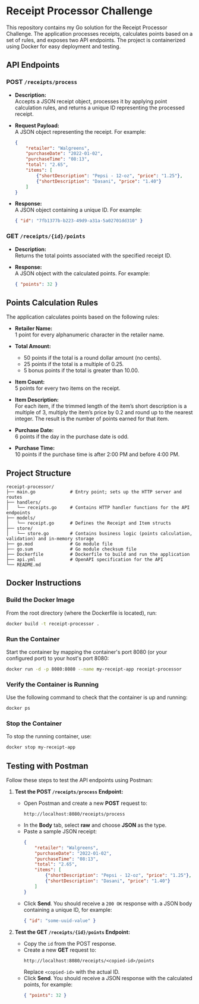# Receipt Processor Challenge

This repository contains my Go solution for the Receipt Processor Challenge. The application processes receipts, calculates points based on a set of rules, and exposes two API endpoints. The project is containerized using Docker for easy deployment and testing.

## API Endpoints

### POST `/receipts/process`

- **Description:**  
  Accepts a JSON receipt object, processes it by applying point calculation rules, and returns a unique ID representing the processed receipt.

- **Request Payload:**  
  A JSON object representing the receipt. For example:
  ```json
  {
      "retailer": "Walgreens",
      "purchaseDate": "2022-01-02",
      "purchaseTime": "08:13",
      "total": "2.65",
      "items": [
          {"shortDescription": "Pepsi - 12-oz", "price": "1.25"},
          {"shortDescription": "Dasani", "price": "1.40"}
      ]
  }
  ```

- **Response:**  
  A JSON object containing a unique ID. For example:
  ```json
  { "id": "7fb1377b-b223-49d9-a31a-5a02701dd310" }
  ```

### GET `/receipts/{id}/points`

- **Description:**  
  Returns the total points associated with the specified receipt ID.

- **Response:**  
  A JSON object with the calculated points. For example:
  ```json
  { "points": 32 }
  ```

## Points Calculation Rules

The application calculates points based on the following rules:

- **Retailer Name:**  
  1 point for every alphanumeric character in the retailer name.

- **Total Amount:**  
  - 50 points if the total is a round dollar amount (no cents).  
  - 25 points if the total is a multiple of 0.25.  
  - 5 bonus points if the total is greater than 10.00.

- **Item Count:**  
  5 points for every two items on the receipt.

- **Item Description:**  
  For each item, if the trimmed length of the item’s short description is a multiple of 3, multiply the item’s price by 0.2 and round up to the nearest integer. The result is the number of points earned for that item.

- **Purchase Date:**  
  6 points if the day in the purchase date is odd.

- **Purchase Time:**  
  10 points if the purchase time is after 2:00 PM and before 4:00 PM.

## Project Structure

```
receipt-processor/
├── main.go             # Entry point; sets up the HTTP server and routes
├── handlers/
│   └── receipts.go     # Contains HTTP handler functions for the API endpoints
├── models/
│   └── receipt.go      # Defines the Receipt and Item structs
├── store/
│   └── store.go        # Contains business logic (points calculation, validation) and in-memory storage
├── go.mod              # Go module file
├── go.sum              # Go module checksum file
├── Dockerfile          # Dockerfile to build and run the application
├── api.yml             # OpenAPI specification for the API
└── README.md           
```

## Docker Instructions

### Build the Docker Image

From the root directory (where the Dockerfile is located), run:

```bash
docker build -t receipt-processor .
```

### Run the Container

Start the container by mapping the container's port 8080 (or your configured port) to your host's port 8080:

```bash
docker run -d -p 8080:8080 --name my-receipt-app receipt-processor
```

### Verify the Container is Running

Use the following command to check that the container is up and running:

```bash
docker ps
```

### Stop the Container

To stop the running container, use:

```bash
docker stop my-receipt-app
```

## Testing with Postman

Follow these steps to test the API endpoints using Postman:

1. **Test the POST `/receipts/process` Endpoint:**

   - Open Postman and create a new **POST** request to:
     ```
     http://localhost:8080/receipts/process
     ```
   - In the **Body** tab, select **raw** and choose **JSON** as the type.
   - Paste a sample JSON receipt:
     ```json
     {
         "retailer": "Walgreens",
         "purchaseDate": "2022-01-02",
         "purchaseTime": "08:13",
         "total": "2.65",
         "items": [
             {"shortDescription": "Pepsi - 12-oz", "price": "1.25"},
             {"shortDescription": "Dasani", "price": "1.40"}
         ]
     }
     ```
   - Click **Send**. You should receive a `200 OK` response with a JSON body containing a unique ID, for example:
     ```json
     { "id": "some-uuid-value" }
     ```

2. **Test the GET `/receipts/{id}/points` Endpoint:**

   - Copy the `id` from the POST response.
   - Create a new **GET** request to:
     ```
     http://localhost:8080/receipts/<copied-id>/points
     ```
     Replace `<copied-id>` with the actual ID.
   - Click **Send**. You should receive a JSON response with the calculated points, for example:
     ```json
     { "points": 32 }
     ```
